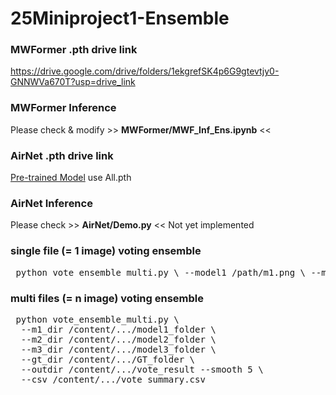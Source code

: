 # 25Miniproject1-Ensemble

### MWFormer .pth drive link
https://drive.google.com/drive/folders/1ekgrefSK4p6G9gtevtjy0-GNNWVa670T?usp=drive_link

### MWFormer Inference
Please check & modify >> **MWFormer/MWF_Inf_Ens.ipynb** <<

### AirNet .pth drive link
[Pre-trained Model](https://drive.google.com/drive/folders/1DS_iJsP5Epzz78fZRz8lEINcnhBF6Uws)
use All.pth

### AirNet Inference
Please check >> **AirNet/Demo.py** <<
Not yet implemented

### single file (= 1 image) voting ensemble
<pre> python vote_ensemble_multi.py \ --model1 /path/m1.png \ --model2 /path/m2.png \ --model3 /path/m3.png \ --gt /path/gt.png \ --outdir /path/out --smooth 5 </pre>
### multi files (= n image) voting ensemble
<pre> python vote_ensemble_multi.py \
  --m1_dir /content/.../model1_folder \
  --m2_dir /content/.../model2_folder \
  --m3_dir /content/.../model3_folder \
  --gt_dir /content/.../GT_folder \
  --outdir /content/.../vote_result --smooth 5 \
  --csv /content/.../vote_summary.csv </pre>

